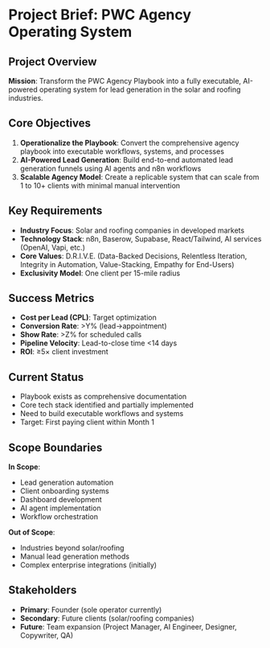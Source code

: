 # Project Brief: PWC Agency Operating System

## Project Overview
**Mission**: Transform the PWC Agency Playbook into a fully executable, AI-powered operating system for lead generation in the solar and roofing industries.

## Core Objectives
1. **Operationalize the Playbook**: Convert the comprehensive agency playbook into executable workflows, systems, and processes
2. **AI-Powered Lead Generation**: Build end-to-end automated lead generation funnels using AI agents and n8n workflows
3. **Scalable Agency Model**: Create a replicable system that can scale from 1 to 10+ clients with minimal manual intervention

## Key Requirements
- **Industry Focus**: Solar and roofing companies in developed markets
- **Technology Stack**: n8n, Baserow, Supabase, React/Tailwind, AI services (OpenAI, Vapi, etc.)
- **Core Values**: D.R.I.V.E. (Data-Backed Decisions, Relentless Iteration, Integrity in Automation, Value-Stacking, Empathy for End-Users)
- **Exclusivity Model**: One client per 15-mile radius

## Success Metrics
- **Cost per Lead (CPL)**: Target optimization
- **Conversion Rate**: >Y% (lead→appointment)
- **Show Rate**: >Z% for scheduled calls
- **Pipeline Velocity**: Lead-to-close time <14 days
- **ROI**: ≥5× client investment

## Current Status
- Playbook exists as comprehensive documentation
- Core tech stack identified and partially implemented
- Need to build executable workflows and systems
- Target: First paying client within Month 1

## Scope Boundaries
**In Scope**:
- Lead generation automation
- Client onboarding systems
- Dashboard development
- AI agent implementation
- Workflow orchestration

**Out of Scope**:
- Industries beyond solar/roofing
- Manual lead generation methods
- Complex enterprise integrations (initially)

## Stakeholders
- **Primary**: Founder (sole operator currently)
- **Secondary**: Future clients (solar/roofing companies)
- **Future**: Team expansion (Project Manager, AI Engineer, Designer, Copywriter, QA) 